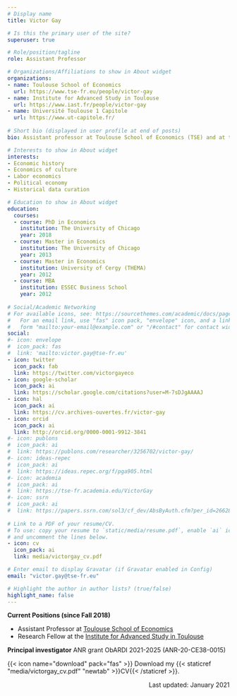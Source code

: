 ```yaml
---
# Display name
title: Victor Gay

# Is this the primary user of the site?
superuser: true

# Role/position/tagline
role: Assistant Professor

# Organizations/Affiliations to show in About widget
organizations:
- name: Toulouse School of Economics
  url: https://www.tse-fr.eu/people/victor-gay
- name: Institute for Advanced Study in Toulouse
  url: https://www.iast.fr/people/victor-gay
- name: Université Toulouse 1 Capitole
  url: https://www.ut-capitole.fr/
  
# Short bio (displayed in user profile at end of posts)
bio: Assistant professor at Toulouse School of Economics (TSE) and at the Institute for Advanced Study in Toulouse (IAST), University of Toulouse 1 Capitole.

# Interests to show in About widget
interests:
- Economic history
- Economics of culture
- Labor economics
- Political economy
- Historical data curation

# Education to show in About widget
education:
  courses:
  - course: PhD in Economics
    institution: The University of Chicago
    year: 2018
  - course: Master in Economics
    institution: The University of Chicago
    year: 2013
  - course: Master in Economics
    institution: University of Cergy (THEMA)
    year: 2012
  - course: MBA
    institution: ESSEC Business School
    year: 2012
    
# Social/Academic Networking
# For available icons, see: https://sourcethemes.com/academic/docs/page-builder/#icons
#   For an email link, use "fas" icon pack, "envelope" icon, and a link in the
#   form "mailto:your-email@example.com" or "/#contact" for contact widget.
social:
#- icon: envelope
#  icon_pack: fas
#  link: 'mailto:victor.gay@tse-fr.eu'
- icon: twitter
  icon_pack: fab
  link: https://twitter.com/victorgayeco
- icon: google-scholar
  icon_pack: ai
  link: https://scholar.google.com/citations?user=M-7sDJgAAAAJ
- icon: hal
  icon_pack: ai
  link: https://cv.archives-ouvertes.fr/victor-gay
- icon: orcid
  icon_pack: ai
  link: http://orcid.org/0000-0001-9912-3841
#- icon: publons
#  icon_pack: ai
#  link: https://publons.com/researcher/3256702/victor-gay/
#- icon: ideas-repec
#  icon_pack: ai
#  link: https://ideas.repec.org/f/pga905.html
#- icon: academia
#  icon_pack: ai
#  link: https://tse-fr.academia.edu/VictorGay
#- icon: ssrn
#  icon_pack: ai
#  link: https://papers.ssrn.com/sol3/cf_dev/AbsByAuth.cfm?per_id=2662864 
  
# Link to a PDF of your resume/CV.
# To use: copy your resume to `static/media/resume.pdf`, enable `ai` icons in `params.toml`, 
# and uncomment the lines below.
- icon: cv
  icon_pack: ai
  link: media/victorgay_cv.pdf

# Enter email to display Gravatar (if Gravatar enabled in Config)
email: "victor.gay@tse-fr.eu"

# Highlight the author in author lists? (true/false)
highlight_name: false
---
```


**Current Positions (since Fall 2018)**

- Assistant Professor at [Toulouse School of Economics](https://www.tse-fr.eu/people/victor-gay)
- Research Fellow at the [Institute for Advanced Study in Toulouse](https://www.iast.fr/people/victor-gay)

<!--- During the academic year 2020-2021, I am the organizer of TSE's [BID](https://www.tse-fr.eu/groups/behavior-institutions-and-development) [Seminar](https://www.tse-fr.eu/groups/behavior-institutions-and-development?tabs=5) and [BID](https://www.tse-fr.eu/groups/behavior-institutions-and-development) [Workshop](https://sites.google.com/site/iebtse/) (with [A. Tapsoba](https://sites.google.com/view/augustintapsoba/home)), of the IAST [Epistemology Workshop](https://www.iast.fr/conferences/2021-what-are-we-doing-doing-research-interdisciplinary-perspective) (with [M. Derex](https://maximederex.weebly.com/)), of the [Big Data in Economic History Conference](https://www.iast.fr/conferences/2021-big-data-economic-history-conference) (with [M. Saleh](https://sites.google.com/site/mohamedsalehecon/home)), and of the [Toulouse Summer School in Quantitative Social Sciences](https://www.tse-fr.eu/toulouse-summer-school-quantitative-social-sciences) (with [J. Peña](https://jorgeapenas.wordpress.com/)). --->

**Principal investigator** ANR grant ObARDI 2021-2025 (ANR-20-CE38-0015)

{{< icon name="download" pack="fas" >}} Download my {{< staticref "media/victorgay_cv.pdf" "newtab" >}}CV{{< /staticref >}}.


<div style="text-align: right"> Last updated: January 2021 </div> 
